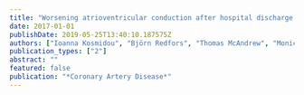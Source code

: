 ```yaml
---
title: "Worsening atrioventricular conduction after hospital discharge in patients with ST-segment elevation myocardial infarction undergoing primary percutaneous coronary intervention: the HORIZONS-AMI trial."
date: 2017-01-01
publishDate: 2019-05-25T13:40:10.187575Z
authors: ["Ioanna Kosmidou", "Björn Redfors", "Thomas McAndrew", "Monica Embacher", "Roxana Mehran", "José M Dizon", "Ori Ben-Yehuda", "Gary S Mintz", "Gregg W Stone"]
publication_types: ["2"]
abstract: ""
featured: false
publication: "*Coronary Artery Disease*"
---
```


